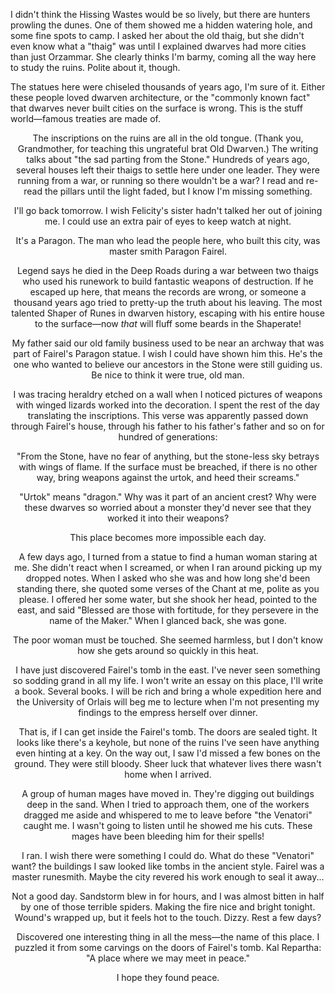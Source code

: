 I didn't think the Hissing Wastes would be so lively, but there are hunters prowling the dunes. One of them showed me a hidden watering hole, and some fine spots to camp. I asked her about the old thaig, but she didn't even know what a "thaig" was until I explained dwarves had more cities than just Orzammar. She clearly thinks I'm barmy, coming all the way here to study the ruins. Polite about it, though.

The statues here were chiseled thousands of years ago, I'm sure of it. Either these people loved dwarven architecture, or the "commonly known fact" that dwarves never built cities on the surface is wrong. This is the stuff world—famous treaties are made of.
<center>

The inscriptions on the ruins are all in the old tongue. (Thank you, Grandmother, for teaching this ungrateful brat Old Dwarven.) The writing talks about "the sad parting from the Stone." Hundreds of years ago, several houses left their thaigs to settle here under one leader. They were running from a war, or running so there wouldn't be a war? I read and re-read the pillars until the light faded, but I know I'm missing something.

I'll go back tomorrow. I wish Felicity's sister hadn't talked her out of joining me. I could use an extra pair of eyes to keep watch at night.
<center>

It's a Paragon. The man who lead the people here, who built this city, was master smith Paragon Fairel.

Legend says he died in the Deep Roads during a war between two thaigs who used his runework to build fantastic weapons of destruction. If he escaped up here, that means the records are wrong, or someone a thousand years ago tried to pretty-up the truth about his leaving. The most talented Shaper of Runes in dwarven history, escaping with his entire house to the surface—now <i> that </i> will fluff some beards in the Shaperate!

My father said our old family business used to be near an archway that was part of Fairel's Paragon statue. I wish I could have shown him this. He's the one who wanted to believe our ancestors in the Stone were still guiding us. Be nice to think it were true, old man.
<center>

I was tracing heraldry etched on a wall when I noticed pictures of weapons with winged lizards worked into the decoration. I spent the rest of the day translating the inscriptions. This verse was apparently passed down through Fairel's house, through his father to his father's father and so on for hundred of generations:

"From the Stone, have no fear of anything,
but the stone-less sky betrays with wings of flame.
If the surface must be breached, if there is no other way,
bring weapons against the urtok, and heed their screams."

"Urtok" means "dragon." Why was it part of an ancient crest? Why were these dwarves so worried about a monster they'd never see that they worked it into their weapons?

This place becomes more impossible each day.
<center>

A few days ago, I turned from a statue to find a human woman staring at me. She didn't react when I screamed, or when I ran around picking up my dropped notes. When I asked who she was and how long she'd been standing there, she quoted some verses of the Chant at me, polite as you please. I offered her some water, but she shook her head, pointed to the east, and said "Blessed are those with fortitude, for they persevere in the name of the Maker." When I glanced back, she was gone.

The poor woman must be touched. She seemed harmless, but I don't know how she gets around so quickly in this heat.
<center>

I have just discovered Fairel's tomb in the east. I've never seen something so sodding grand in all my life. I won't write an essay on this place, I'll write a book. Several books. I will be rich and bring a whole expedition here and the University of Orlais will beg me to lecture when I'm not presenting my findings to the empress herself over dinner.

That is, if I can get inside the Fairel's tomb. The doors are sealed tight. It looks like there's a keyhole, but none of the ruins I've seen have anything even hinting at a key. On the way out, I saw I'd missed a few bones on the ground. They were still bloody. Sheer luck that whatever lives there wasn't home when I arrived.
<center>

A group of human mages have moved in. They're digging out buildings deep in the sand. When I tried to approach them, one of the workers dragged me aside and whispered to me to leave before "the Venatori" caught me. I wasn't going to listen until he showed me his cuts. These mages have been bleeding him for their spells!

I ran. I wish there were something I could do. What do these "Venatori" want? the buildings I saw looked like tombs in the ancient style. Fairel was a master runesmith. Maybe the city revered his work enough to seal it away...
<center>

Not a good day. Sandstorm blew in for hours, and I was almost bitten in half by one of those terrible spiders. Making the fire nice and bright tonight. Wound's wrapped up, but it feels hot to the touch. Dizzy. Rest a few days?

Discovered one interesting thing in all the mess—the name of this place. I puzzled it from some carvings on the doors of Fairel's tomb. Kal Repartha: "A place where we may meet in peace."

I hope they found peace.
